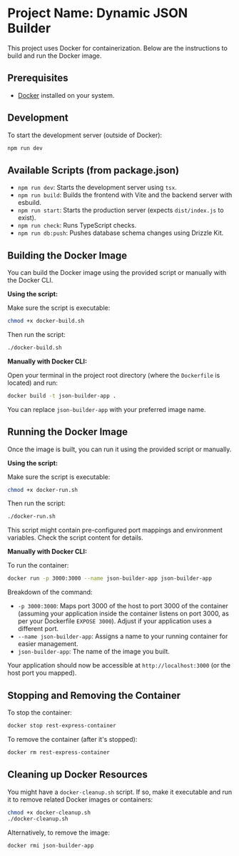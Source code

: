 # Project Name: Dynamic JSON Builder

This project uses Docker for containerization. Below are the instructions to build and run the Docker image.

## Prerequisites

*   [Docker](https://docs.docker.com/get-docker/) installed on your system.

## Development

To start the development server (outside of Docker):
```sh
npm run dev
```

## Available Scripts (from package.json)

*   `npm run dev`: Starts the development server using `tsx`.
*   `npm run build`: Builds the frontend with Vite and the backend server with esbuild.
*   `npm run start`: Starts the production server (expects `dist/index.js` to exist).
*   `npm run check`: Runs TypeScript checks.
*   `npm run db:push`: Pushes database schema changes using Drizzle Kit.


## Building the Docker Image

You can build the Docker image using the provided script or manually with the Docker CLI.

**Using the script:**

Make sure the script is executable:
```sh
chmod +x docker-build.sh
```
Then run the script:
```sh
./docker-build.sh
```

**Manually with Docker CLI:**

Open your terminal in the project root directory (where the `Dockerfile` is located) and run:
```sh
docker build -t json-builder-app .
```
You can replace `json-builder-app` with your preferred image name.

## Running the Docker Image

Once the image is built, you can run it using the provided script or manually.

**Using the script:**

Make sure the script is executable:
```sh
chmod +x docker-run.sh
```
Then run the script:
```sh
./docker-run.sh
```
This script might contain pre-configured port mappings and environment variables. Check the script content for details.

**Manually with Docker CLI:**

To run the container:
```sh
docker run -p 3000:3000 --name json-builder-app json-builder-app
```
Breakdown of the command:
*   `-p 3000:3000`: Maps port 3000 of the host to port 3000 of the container (assuming your application inside the container listens on port 3000, as per your Dockerfile `EXPOSE 3000`). Adjust if your application uses a different port.
*   `--name json-builder-app`: Assigns a name to your running container for easier management.
*   `json-builder-app`: The name of the image you built.

Your application should now be accessible at `http://localhost:3000` (or the host port you mapped).

## Stopping and Removing the Container

To stop the container:
```sh
docker stop rest-express-container
```

To remove the container (after it's stopped):
```sh
docker rm rest-express-container
```

## Cleaning up Docker Resources

You might have a `docker-cleanup.sh` script. If so, make it executable and run it to remove related Docker images or containers:
```sh
chmod +x docker-cleanup.sh
./docker-cleanup.sh
```
Alternatively, to remove the image:
```sh
docker rmi json-builder-app
```